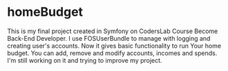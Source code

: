homeBudget
==========



This is my final project created in Symfony on CodersLab Course Become Back-End Developer.
I use FOSUserBundle to manage with logging and creating user's accounts.
Now it gives basic functionality to run Your home budget. You can add, remove and
modify accounts, incomes and spends. I'm still working on it and trying to improve my project.
